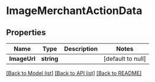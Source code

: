 # ImageMerchantActionData

## Properties
Name | Type | Description | Notes
------------ | ------------- | ------------- | -------------
**ImageUrl** | **string** |  | [default to null]

[[Back to Model list]](../README.md#documentation-for-models) [[Back to API list]](../README.md#documentation-for-api-endpoints) [[Back to README]](../README.md)

